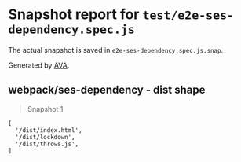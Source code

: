 # Snapshot report for `test/e2e-ses-dependency.spec.js`

The actual snapshot is saved in `e2e-ses-dependency.spec.js.snap`.

Generated by [AVA](https://avajs.dev).

## webpack/ses-dependency - dist shape

> Snapshot 1

    [
      '/dist/index.html',
      '/dist/lockdown',
      '/dist/throws.js',
    ]
